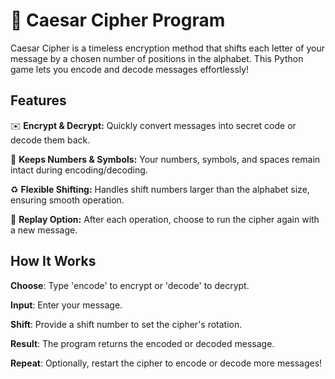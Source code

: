 # 🔄 Caesar Cipher Program

Caesar Cipher is a timeless encryption method that shifts each letter of your message by a chosen number of positions in the alphabet. This Python game lets you encode and decode messages effortlessly!

## Features

✉️ __Encrypt & Decrypt:__ Quickly convert messages into secret code or decode them back.

🔡 __Keeps Numbers & Symbols:__ Your numbers, symbols, and spaces remain intact during encoding/decoding.

♻️ __Flexible Shifting:__ Handles shift numbers larger than the alphabet size, ensuring smooth operation.

🔁 __Replay Option:__ After each operation, choose to run the cipher again with a new message.


## How It Works

__Choose__: Type 'encode' to encrypt or 'decode' to decrypt.

__Input__: Enter your message.

__Shift__: Provide a shift number to set the cipher's rotation.

__Result__: The program returns the encoded or decoded message.

__Repeat__: Optionally, restart the cipher to encode or decode more messages!
